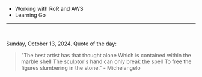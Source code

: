 - Working with RoR and AWS
- Learning Go

---

<br>

<!-- quote_marker -->
Sunday, October 13, 2024. Quote of the day:

> "The best artist has that thought alone Which is contained within the marble shell The sculptor's hand can only break the spell To free the figures slumbering in the stone." - Michelangelo
